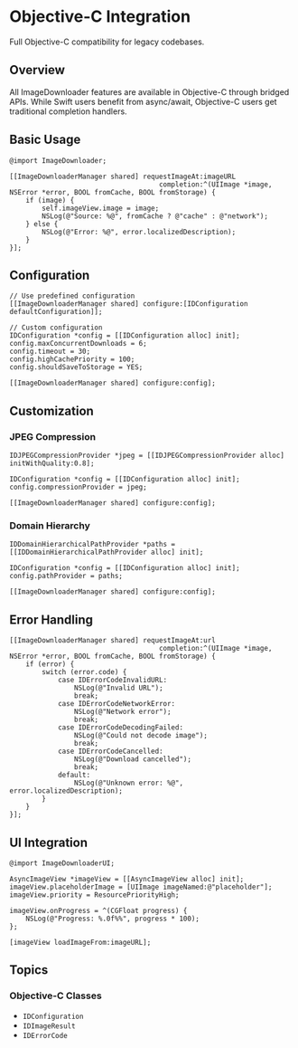# Objective-C Integration

Full Objective-C compatibility for legacy codebases.

## Overview

All ImageDownloader features are available in Objective-C through bridged APIs. While Swift users benefit from async/await, Objective-C users get traditional completion handlers.

## Basic Usage

```objc
@import ImageDownloader;

[[ImageDownloaderManager shared] requestImageAt:imageURL
                                     completion:^(UIImage *image, NSError *error, BOOL fromCache, BOOL fromStorage) {
    if (image) {
        self.imageView.image = image;
        NSLog(@"Source: %@", fromCache ? @"cache" : @"network");
    } else {
        NSLog(@"Error: %@", error.localizedDescription);
    }
}];
```

## Configuration

```objc
// Use predefined configuration
[[ImageDownloaderManager shared] configure:[IDConfiguration defaultConfiguration]];

// Custom configuration
IDConfiguration *config = [[IDConfiguration alloc] init];
config.maxConcurrentDownloads = 6;
config.timeout = 30;
config.highCachePriority = 100;
config.shouldSaveToStorage = YES;

[[ImageDownloaderManager shared] configure:config];
```

## Customization

### JPEG Compression

```objc
IDJPEGCompressionProvider *jpeg = [[IDJPEGCompressionProvider alloc] initWithQuality:0.8];

IDConfiguration *config = [[IDConfiguration alloc] init];
config.compressionProvider = jpeg;

[[ImageDownloaderManager shared] configure:config];
```

### Domain Hierarchy

```objc
IDDomainHierarchicalPathProvider *paths = [[IDDomainHierarchicalPathProvider alloc] init];

IDConfiguration *config = [[IDConfiguration alloc] init];
config.pathProvider = paths;

[[ImageDownloaderManager shared] configure:config];
```

## Error Handling

```objc
[[ImageDownloaderManager shared] requestImageAt:url
                                     completion:^(UIImage *image, NSError *error, BOOL fromCache, BOOL fromStorage) {
    if (error) {
        switch (error.code) {
            case IDErrorCodeInvalidURL:
                NSLog(@"Invalid URL");
                break;
            case IDErrorCodeNetworkError:
                NSLog(@"Network error");
                break;
            case IDErrorCodeDecodingFailed:
                NSLog(@"Could not decode image");
                break;
            case IDErrorCodeCancelled:
                NSLog(@"Download cancelled");
                break;
            default:
                NSLog(@"Unknown error: %@", error.localizedDescription);
        }
    }
}];
```

## UI Integration

```objc
@import ImageDownloaderUI;

AsyncImageView *imageView = [[AsyncImageView alloc] init];
imageView.placeholderImage = [UIImage imageNamed:@"placeholder"];
imageView.priority = ResourcePriorityHigh;

imageView.onProgress = ^(CGFloat progress) {
    NSLog(@"Progress: %.0f%%", progress * 100);
};

[imageView loadImageFrom:imageURL];
```

## Topics

### Objective-C Classes

- ``IDConfiguration``
- ``IDImageResult``
- ``IDErrorCode``
